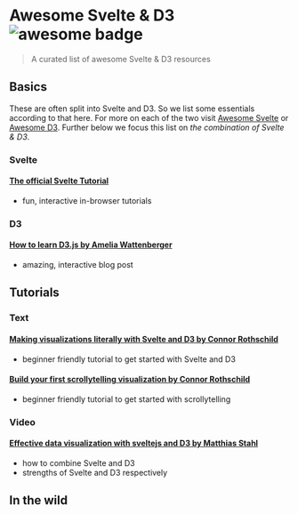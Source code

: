 # Awesome Svelte & D3 ![awesome badge](https://badgen.net/badge/icon/awesome?icon=awesome&label)
> A curated list of awesome Svelte & D3 resources

## Basics
These are often split into Svelte and D3. So we list some essentials according to that here. 
For more on each of the two visit [Awesome Svelte](https://github.com/TheComputerM/awesome-svelte) or [Awesome D3](https://github.com/wbkd/awesome-d3).
Further below we focus this list on *the combination of Svelte & D3*.

### Svelte
#### [The official Svelte Tutorial](https://svelte.dev/tutorial)
- fun, interactive in-browser tutorials

### D3
#### [How to learn D3.js by Amelia Wattenberger](https://wattenberger.com/blog/d3)
- amazing, interactive blog post

## Tutorials
### Text
#### [Making visualizations literally with Svelte and D3 by Connor Rothschild](https://www.connorrothschild.com/post/svelte-and-d3)
- beginner friendly tutorial to get started with Svelte and D3

#### [Build your first scrollytelling visualization by Connor Rothschild](https://www.connorrothschild.com/post/svelte-scrollytelling)
- beginner friendly tutorial to get started with scrollytelling

### Video
#### [Effective data visualization with sveltejs and D3 by Matthias Stahl](https://youtu.be/GYXuOvX_fns?t=408)
- how to combine Svelte and D3
- strengths of Svelte and D3 respectively

## In the wild
